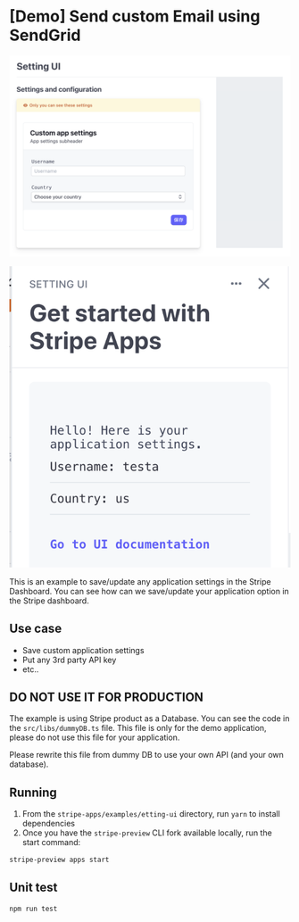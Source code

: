 # [Demo] Send custom Email using SendGrid

![Setting UI](./screenshot-1.png)

![Application UI](./screenshot-2.png)

This is an example to save/update any application settings in the Stripe Dashboard.
You can see how can we save/update your application option in the Stripe dashboard.

## Use case

- Save custom application settings
- Put any 3rd party API key
- etc..

## DO NOT USE IT FOR PRODUCTION

The example is using Stripe product as a Database.
You can see the code in the `src/libs/dummyDB.ts` file.
This file is only for the demo application, please do not use this file for your application.

Please rewrite this file from dummy DB to use your own API (and your own database).

## Running

1. From the `stripe-apps/examples/etting-ui` directory, run `yarn` to install dependencies
2. Once you have the `stripe-preview` CLI fork available locally, run the start command:

```
stripe-preview apps start
```

## Unit test

```bash
npm run test
```